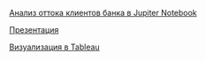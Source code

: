 <a href="https://github.com/AlexSlobodskoj/Portfolio/blob/main/Bank_Churn/bank_churn.ipynb" target="_blank">Анализ оттока клиентов банка в Jupiter Notebook</a>

[Презентация](https://github.com/AlexSlobodskoj/Portfolio/blob/main/Bank_Churn/presentation_bank_churn.pdf)

[Визуализация в Tableau](https://public.tableau.com/app/profile/alex.slobodskoj/viz/_17385912335970/sheet0)
